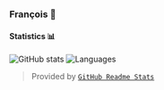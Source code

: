 ### François 👋

#### Statistics 📊

![GitHub stats](https://github-readme-stats.vercel.app/api/?username=parmentf&show_icons=true) ![Languages](https://github-readme-stats.quantumlytangled.vercel.app/api/top-langs/?username=parmentf&layout=compact&show_icons=true&hide=Dhall)


> Provided by [`GitHub Readme Stats`](https://github.com/anuraghazra/github-readme-stats)

<!--
**parmentf/parmentf** is a ✨ _special_ ✨ repository because its `README.md` (this file) appears on your GitHub profile.

Here are some ideas to get you started:

- 🔭 I’m currently working on ...
- 🌱 I’m currently learning ...
- 👯 I’m looking to collaborate on ...
- 🤔 I’m looking for help with ...
- 💬 Ask me about ...
- 📫 How to reach me: ...
- 😄 Pronouns: ...
- ⚡ Fun fact: ...
-->
